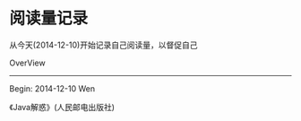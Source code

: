 阅读量记录
===

从今天(2014-12-10)开始记录自己阅读量，以督促自己

OverView

***

Begin: 2014-12-10 Wen

《Java解惑》(人民邮电出版社)


